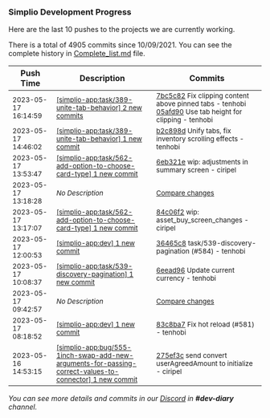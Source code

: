 
### Simplio Development Progress

Here are the last 10 pushes to the projects we are currently working.

There is a total of 4905 commits since 10/09/2021. You can see the complete history in
 [Complete_list.md](Complete_list.md) file.

| Push Time | Description | Commits |
| --- | --- | --- |
| <sub>2023-05-17 16:14:59</sub> | <sub>[[simplio-app:task/389\-unite\-tab\-behavior] 2 new commits](https://github.com/SimplioOfficial/simplio-app/compare/b2c898d5a586...05afd90d3642)</sub> | <sub>[7bc5c82](https://github.com/SimplioOfficial/simplio-app/commit/7bc5c8212443b1c4ce4cd5a1cf66f6a6c4921456) Fix clipping content above pinned tabs - tenhobi<br>[05afd90](https://github.com/SimplioOfficial/simplio-app/commit/05afd90d3642b71cf7e1009d027aed09c15c4eb2) Use tab height for clipping - tenhobi</sub> |
| <sub>2023-05-17 14:46:02</sub> | <sub>[[simplio-app:task/389\-unite\-tab\-behavior] 1 new commit](https://github.com/SimplioOfficial/simplio-app/commit/b2c898d5a5867db2035fbc065a6d969cf61eceaf)</sub> | <sub>[b2c898d](https://github.com/SimplioOfficial/simplio-app/commit/b2c898d5a5867db2035fbc065a6d969cf61eceaf) Unify tabs, fix inventory scrolling effects - tenhobi</sub> |
| <sub>2023-05-17 13:53:47</sub> | <sub>[[simplio-app:task/562\-add\-option\-to\-choose\-card\-type] 1 new commit](https://github.com/SimplioOfficial/simplio-app/commit/6eb321ef9712149a029495b986e09e3939c57790)</sub> | <sub>[6eb321e](https://github.com/SimplioOfficial/simplio-app/commit/6eb321ef9712149a029495b986e09e3939c57790) wip: adjustments in summary screen - ciripel</sub> |
| <sub>2023-05-17 13:18:28</sub> | <sub>_No Description_</sub> | <sub>[Compare changes](https://github.com/SimplioOfficial/simplio-app/compare/84c06f22749d...08bcca828b1c)</sub> |
| <sub>2023-05-17 13:17:07</sub> | <sub>[[simplio-app:task/562\-add\-option\-to\-choose\-card\-type] 1 new commit](https://github.com/SimplioOfficial/simplio-app/commit/84c06f22749d30e2dda649e1adcb6f237b1a4147)</sub> | <sub>[84c06f2](https://github.com/SimplioOfficial/simplio-app/commit/84c06f22749d30e2dda649e1adcb6f237b1a4147) wip: asset_buy_screen_changes - ciripel</sub> |
| <sub>2023-05-17 12:00:53</sub> | <sub>[[simplio-app:dev] 1 new commit](https://github.com/SimplioOfficial/simplio-app/commit/36465c89df493b32db259219abd3f85f990e4adb)</sub> | <sub>[36465c8](https://github.com/SimplioOfficial/simplio-app/commit/36465c89df493b32db259219abd3f85f990e4adb) task/539-discovery-pagination (#584) - tenhobi</sub> |
| <sub>2023-05-17 10:08:37</sub> | <sub>[[simplio-app:task/539\-discovery\-pagination] 1 new commit](https://github.com/SimplioOfficial/simplio-app/commit/6eead9667eedef1368747ef1c63eac62d419f5d4)</sub> | <sub>[6eead96](https://github.com/SimplioOfficial/simplio-app/commit/6eead9667eedef1368747ef1c63eac62d419f5d4) Update current currency - tenhobi</sub> |
| <sub>2023-05-17 09:42:57</sub> | <sub>_No Description_</sub> | <sub>[Compare changes](https://github.com/SimplioOfficial/simplio-app/compare/7071852785ef...b771fe865fdb)</sub> |
| <sub>2023-05-17 08:18:52</sub> | <sub>[[simplio-app:dev] 1 new commit](https://github.com/SimplioOfficial/simplio-app/commit/83c8ba72827526c10986e50110794de5ddb50f89)</sub> | <sub>[83c8ba7](https://github.com/SimplioOfficial/simplio-app/commit/83c8ba72827526c10986e50110794de5ddb50f89) Fix hot reload (#581) - tenhobi</sub> |
| <sub>2023-05-16 14:53:15</sub> | <sub>[[simplio-app:bug/555\-1inch\-swap\-add\-new\-arguments\-for\-passing\-correct\-values\-to\-connector] 1 new commit](https://github.com/SimplioOfficial/simplio-app/commit/275ef3c5c8ad3a7c2e217c485bb91b158e2cd4da)</sub> | <sub>[275ef3c](https://github.com/SimplioOfficial/simplio-app/commit/275ef3c5c8ad3a7c2e217c485bb91b158e2cd4da) send convert userAgreedAmount to initialize - ciripel</sub> |

_You can see more details and commits in our [Discord](https://discord.gg/aKhjuwZmdP) in **#dev-diary** channel._
